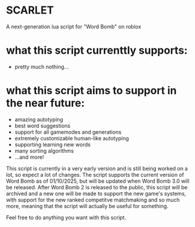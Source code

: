 # SCARLET
A next-generation lua script for "Word Bomb" on roblox

# what this script currenttly supports:
* pretty much nothing...

# what this script aims to support in the near future:
* amazing autotyping
* best word suggestions
* support for all gamemodes and generations
* extremely customizable human-like autotyping
* supporting learning new words
* many sorting algorithms
* ...and more!

This script is currently in a very early version and is still being worked on a lot, so expect a lot of changes. The script supports the current version of Word Bomb as of 01/10/2025, but will be updated when Word Bomb 3.0 will be released. After Word Bomb 2 is released to the public, this script will be archived and a new one will be made to support the new game's systems, with support for the new ranked competitve matchmaking and so much more, meaning that the script will actually be useful for something.

Feel free to do anything you want with this script.
